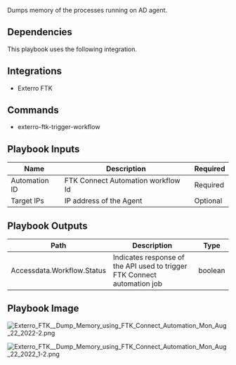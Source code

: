 Dumps memory of the processes running on AD agent.

## Dependencies

This playbook uses the following integration.

## Integrations

* Exterro FTK

## Commands

* exterro-ftk-trigger-workflow

## Playbook Inputs

| **Name** | **Description** | **Required** |
| --- | --- | --- |
| Automation ID | FTK Connect Automation workflow Id | Required |
| Target IPs | IP address of the Agent | Optional | 

## Playbook Outputs

|**Path** | **Description** | **Type** |
| --- | --- | --- |
| Accessdata.Workflow.Status | Indicates response of the API used to trigger FTK Connect automation job | boolean |

## Playbook Image

![Exterro_FTK__Dump_Memory_using_FTK_Connect_Automation_Mon_Aug_22_2022-2.png](attachment:Exterro_FTK__Dump_Memory_using_FTK_Connect_Automation_Mon_Aug_22_2022-2.png)

 

![Exterro_FTK__Dump_Memory_using_FTK_Connect_Automation_Mon_Aug_22_2022_1-2.png](attachment:Exterro_FTK__Dump_Memory_using_FTK_Connect_Automation_Mon_Aug_22_2022_1-2.png)
